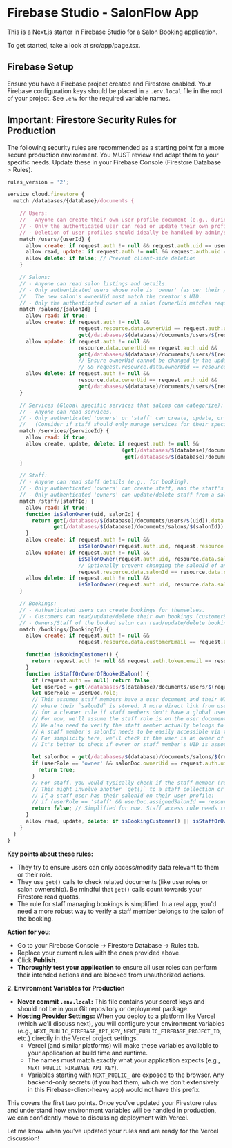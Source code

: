 
# Firebase Studio - SalonFlow App

This is a Next.js starter in Firebase Studio for a Salon Booking application.

To get started, take a look at src/app/page.tsx.

## Firebase Setup

Ensure you have a Firebase project created and Firestore enabled.
Your Firebase configuration keys should be placed in a `.env.local` file in the root of your project. See `.env` for the required variable names.

## Important: Firestore Security Rules for Production

The following security rules are recommended as a starting point for a more secure production environment. You MUST review and adapt them to your specific needs. Update these in your Firebase Console (Firestore Database > Rules).

```javascript
rules_version = '2';

service cloud.firestore {
  match /databases/{database}/documents {

    // Users:
    // - Anyone can create their own user profile document (e.g., during signup).
    // - Only the authenticated user can read or update their own profile.
    // - Deletion of user profiles should ideally be handled by admin/server functions.
    match /users/{userId} {
      allow create: if request.auth != null && request.auth.uid == userId;
      allow read, update: if request.auth != null && request.auth.uid == userId;
      allow delete: if false; // Prevent client-side deletion
    }

    // Salons:
    // - Anyone can read salon listings and details.
    // - Only authenticated users whose role is 'owner' (as per their /users/{uid} doc) can create salons.
    //   The new salon's ownerUid must match the creator's UID.
    // - Only the authenticated owner of a salon (ownerUid matches request.auth.uid) can update or delete it.
    match /salons/{salonId} {
      allow read: if true;
      allow create: if request.auth != null &&
                       request.resource.data.ownerUid == request.auth.uid &&
                       get(/databases/$(database)/documents/users/$(request.auth.uid)).data.role == 'owner';
      allow update: if request.auth != null &&
                       resource.data.ownerUid == request.auth.uid &&
                       get(/databases/$(database)/documents/users/$(request.auth.uid)).data.role == 'owner';
                       // Ensure ownerUid cannot be changed by the update
                       // && request.resource.data.ownerUid == resource.data.ownerUid;
      allow delete: if request.auth != null &&
                       resource.data.ownerUid == request.auth.uid &&
                       get(/databases/$(database)/documents/users/$(request.auth.uid)).data.role == 'owner';
    }

    // Services (Global specific services that salons can categorize):
    // - Anyone can read services.
    // - Only authenticated 'owners' or 'staff' can create, update, or delete services.
    //   (Consider if staff should only manage services for their specific salon if services become salon-specific)
    match /services/{serviceId} {
      allow read: if true;
      allow create, update, delete: if request.auth != null &&
                                     (get(/databases/$(database)/documents/users/$(request.auth.uid)).data.role == 'owner' ||
                                      get(/databases/$(database)/documents/users/$(request.auth.uid)).data.role == 'staff');
    }

    // Staff:
    // - Anyone can read staff details (e.g., for booking).
    // - Only authenticated 'owners' can create staff, and the staff's salonId must match a salon they own.
    // - Only authenticated 'owners' can update/delete staff from a salon they own.
    match /staff/{staffId} {
      allow read: if true;
      function isSalonOwner(uid, salonId) {
        return get(/databases/$(database)/documents/users/$(uid)).data.role == 'owner' &&
               get(/databases/$(database)/documents/salons/$(salonId)).data.ownerUid == uid;
      }
      allow create: if request.auth != null &&
                       isSalonOwner(request.auth.uid, request.resource.data.salonId);
      allow update: if request.auth != null &&
                       isSalonOwner(request.auth.uid, resource.data.salonId) &&
                       // Optionally prevent changing the salonId of an existing staff member
                       request.resource.data.salonId == resource.data.salonId;
      allow delete: if request.auth != null &&
                       isSalonOwner(request.auth.uid, resource.data.salonId);
    }

    // Bookings:
    // - Authenticated users can create bookings for themselves.
    // - Customers can read/update/delete their own bookings (customerEmail matches their auth email).
    // - Owners/Staff of the booked salon can read/update/delete bookings for that salon.
    match /bookings/{bookingId} {
      allow create: if request.auth != null &&
                       request.resource.data.customerEmail == request.auth.token.email; // Customer creates their own booking

      function isBookingCustomer() {
        return request.auth != null && request.auth.token.email == resource.data.customerEmail;
      }
      function isStaffOrOwnerOfBookedSalon() {
        if (request.auth == null) return false;
        let userDoc = get(/databases/$(database)/documents/users/$(request.auth.uid)).data;
        let userRole = userDoc.role;
        // This assumes staff members have a user document and their UID is used in a `staff` collection
        // where their `salonId` is stored. A more direct link from user to staff profile might be needed
        // for a cleaner rule if staff members don't have a global user role indicating "staff".
        // For now, we'll assume the staff role is on the user document.
        // We also need to verify the staff member actually belongs to the salon in question.
        // A staff member's salonId needs to be easily accessible via their auth.uid.
        // For simplicity here, we'll check if the user is an owner of the salon. A real staff rule would be more complex.
        // It's better to check if owner or staff member's UID is associated with the salonId of the booking.

        let salonDoc = get(/databases/$(database)/documents/salons/$(resource.data.salonId)).data;
        if (userRole == 'owner' && salonDoc.ownerUid == request.auth.uid) {
          return true;
        }
        // For staff, you would typically check if the staff member (request.auth.uid) belongs to resource.data.salonId
        // This might involve another `get()` to a staff collection or a list of staff UIDs on the salon document.
        // If a staff user has their salonId on their user profile:
        // if (userRole == 'staff' && userDoc.assignedSalonId == resource.data.salonId) return true;
        return false; // Simplified for now. Staff access rule needs refinement based on your data model.
      }
      allow read, update, delete: if isBookingCustomer() || isStaffOrOwnerOfBookedSalon();
    }
  }
}
```

**Key points about these rules:**
*   They try to ensure users can only access/modify data relevant to them or their role.
*   They use `get()` calls to check related documents (like user roles or salon ownership). Be mindful that `get()` calls count towards your Firestore read quotas.
*   The rule for staff managing bookings is simplified. In a real app, you'd need a more robust way to verify a staff member belongs to the salon of the booking.

**Action for you:**
*   Go to your Firebase Console -> Firestore Database -> Rules tab.
*   Replace your current rules with the ones provided above.
*   Click **Publish**.
*   **Thoroughly test your application** to ensure all user roles can perform their intended actions and are blocked from unauthorized actions.

**2. Environment Variables for Production**

*   **Never commit `.env.local`:** This file contains your secret keys and should not be in your Git repository or deployment package.
*   **Hosting Provider Settings:** When you deploy to a platform like Vercel (which we'll discuss next), you will configure your environment variables (e.g., `NEXT_PUBLIC_FIREBASE_API_KEY`, `NEXT_PUBLIC_FIREBASE_PROJECT_ID`, etc.) directly in the Vercel project settings.
    *   Vercel (and similar platforms) will make these variables available to your application at build time and runtime.
    *   The names must match exactly what your application expects (e.g., `NEXT_PUBLIC_FIREBASE_API_KEY`).
    *   Variables starting with `NEXT_PUBLIC_` are exposed to the browser. Any backend-only secrets (if you had them, which we don't extensively in this Firebase-client-heavy app) would not have this prefix.

This covers the first two points. Once you've updated your Firestore rules and understand how environment variables will be handled in production, we can confidently move to discussing deployment with Vercel.

Let me know when you've updated your rules and are ready for the Vercel discussion!
